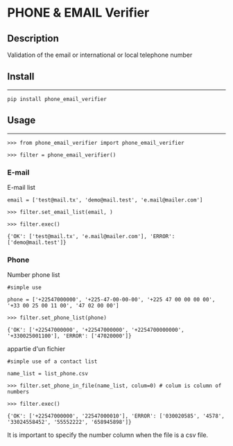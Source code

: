 # PHONE & EMAIL Verifier

## Description
 Validation of the email or international or local telephone number

## Install
   -------

    pip install phone_email_verifier


## Usage
   -----

    >>> from phone_email_verifier import phone_email_verifier

    >>> filter = phone_email_verifier()

    

   ### E-mail

E-mail list

    email = ['test@mail.tx', 'demo@mail.test', 'e.mail@mailer.com']

    >>> filter.set_email_list(email, )

    >>> filter.exec()

    {'OK': ['test@mail.tx', 'e.mail@mailer.com'], 'ERROR': ['demo@mail.test']}

   ### Phone

Number phone list 
    
    #simple use

    phone = ['+22547000000', '+225-47-00-00-00', '+225 47 00 00 00 00', '+33 00 25 00 11 00', '47 02 00 00']

    >>> filter.set_phone_list(phone)

    {'OK': ['+22547000000', '+22547000000', '+2254700000000', '+330025001100'], 'ERROR': ['47020000']}



appartie d'un fichier

    #simple use of a contact list

    name_list = list_phone.csv

    >>> filter.set_phone_in_file(name_list, colum=0) # colum is column of numbers

    >>> filter.exec()

    {'OK': ['+22547000000', '22547000010'], 'ERROR': ['030020585', '4578', '33024558452', '55552222', '658945898']}


It is important to specify the number column when the file is a csv file.